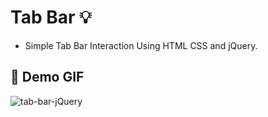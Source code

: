 # Tab Bar :bulb:  
- Simple Tab Bar Interaction Using HTML CSS and jQuery.

## :camera_flash: Demo GIF
![tab-bar-jQuery](https://github.com/Hager-elhwarii/Intro-to-jQuery/assets/80959882/92bfc6f1-b61c-485a-93bb-9a0df52727e3)
